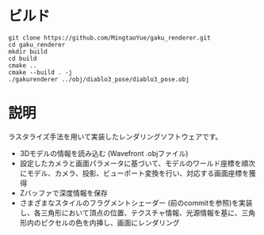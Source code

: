 # ビルド
```
git clone https://github.com/MingtaoYue/gaku_renderer.git
cd gaku_renderer
mkdir build
cd build
cmake ..
cmake --build . -j
./gakurenderer ../obj/diablo3_pose/diablo3_pose.obj
```
# 説明
ラスタライズ手法を用いて実装したレンダリングソフトウェアです。
- 3Dモデルの情報を読み込む (Wavefront .objファイル)
- 設定したカメラと画面パラメータに基づいて、モデルのワールド座標を順次にモデル、カメラ、投影、ビューポート変換を行い、対応する画面座標を獲得
- Zバッファで深度情報を保存
- さまざまなスタイルのフラグメントシェーダー (前のcommitを参照)を実装し、各三角形において頂点の位置、テクスチャ情報、光源情報を基に、三角形内のピクセルの色を内挿し、画面にレンダリング




